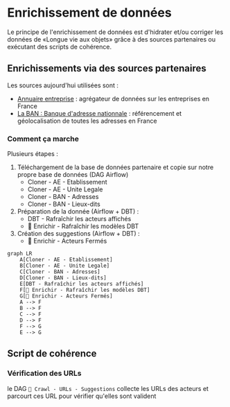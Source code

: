 # Enrichissement de données

Le principe de l'enrichissement de données est d'hidrater et/ou corriger les données de «Longue vie aux objets» grâce à des sources partenaires ou exécutant des scripts de cohérence.

## Enrichissements via des sources partenaires

Les sources aujourd'hui utilisées sont :

* [Annuaire entreprise](https://annuaire-entreprises.data.gouv.fr/) : agrégateur de données sur les entreprises en France
* [La BAN : Banque d'adresse nationnale](https://adresse.data.gouv.fr/) : référencement et géolocalisation de toutes les adresses en France

### Comment ça marche

Plusieurs étapes :

1. Téléchargement de la base de données partenaire et copie sur notre propre base de données (DAG Airflow)
    * Cloner - AE - Etablissement
    * Cloner - AE - Unite Legale
    * Cloner - BAN - Adresses
    * Cloner - BAN - Lieux-dits
1. Préparation de la donnée (Airflow + DBT) :
    * DBT - Rafraîchir les acteurs affichés
    * 🔄 Enrichir - Rafraîchir les modèles DBT
1. Création des suggestions (Airflow + DBT) :
    * 🚪 Enrichir - Acteurs Fermés

```mermaid
graph LR
    A[Cloner - AE - Etablissement]
    B[Cloner - AE - Unite Legale]
    C[Cloner - BAN - Adresses]
    D[Cloner - BAN - Lieux-dits]
    E[DBT - Rafraîchir les acteurs affichés]
    F[🔄 Enrichir - Rafraîchir les modèles DBT]
    G[🚪 Enrichir - Acteurs Fermés]
    A --> F
    B --> F
    C --> F
    D --> F
    F --> G
    E --> G
```

## Script de cohérence

### Vérification des URLs

le DAG `🔗 Crawl - URLs - Suggestions` collecte les URLs des acteurs et parcourt ces URL pour vérifier qu'elles sont valident
